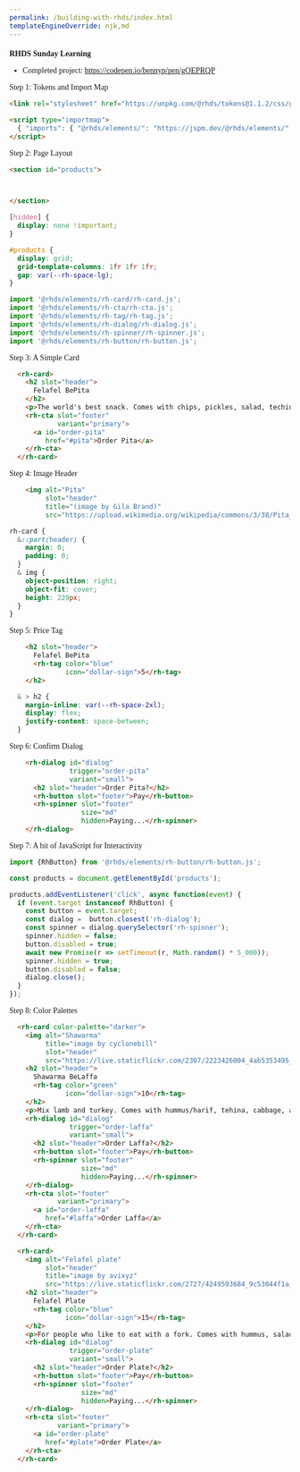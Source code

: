 ```yaml
---
permalink: /building-with-rhds/index.html
templateEngineOverride: njk,md
---
```

<!DOCTYPE html>
<html lang="en">
  <head>
    <meta charset="utf-8">
    <title>Building with Red Hat Design System</title>
    <meta name="viewport" content="width=device-width, minimum-scale=1, initial-scale=1, user-scalable=yes">
    <meta name="theme-color" content="#464a5b">
    <meta name="mobile-web-app-capable" content="yes">
    <meta name="application-name" content="Benny Powers, Web Developer">
    <meta name="apple-mobile-web-app-capable" content="yes">
    <meta name="apple-mobile-web-app-status-bar-style" content="black-translucent">
    <meta name="apple-mobile-web-app-title" content="Benny Powers, Web Developer">
    <meta name="msapplication-TileImage" :content="url('/assets/images/manifest/icon-144x144.png')">
    <meta name="msapplication-TileColor" content="#464a5b">
    <meta name="msapplication-tap-highlight" content="no">
    <meta name="author" content="Benny Powers">
    <meta name="date.created" content="01-2017">
    <meta name="HandheldFriendly" content="true">
    <meta name="description" :content="description || 'Benny Powers, Web Developer'">
    <link rel="preconnect" href="https://fonts.googleapis.com">
    <link rel="stylesheet" href="https://ux.redhat.com/assets/redhat/redhat-font/2/webfonts/red-hat-font.css">
    <link rel="stylesheet" href="https://unpkg.com/@rhds/tokens@1.1.2/css/global.css">
    <link rel="stylesheet" href="https://unpkg.com/prism-themes@1.9.0/themes/prism-one-light.min.css">
    <style>
    body { font-family: var(--rh-font-family-body-text); }
    :is(h1,h2,h3,h4,h5,h6) { font-family: var(--rh-font-family-heading); }
    code { font-family: var(--rh-font-family-code); }
    h1 { font-size: var(--rh-font-size-heading-2xl); }
    h2 { font-size: var(--rh-font-size-heading-xl); }
    h3 { font-size: var(--rh-font-size-heading-lg); }
    </style>
    <script type="importmap">
      {
        "imports": {
          "@rhds/elements/": "https://jspm.dev/@rhds/elements/",
          "@patternfly/elements/": "https://jspm.dev/@patternfly/elements/"
        }
      }
    </script>
    <script type="module">
      import '@patternfly/elements/pf-clipboard-copy/pf-clipboard-copy.js';
      import '@rhds/elements/rh-tabs/rh-tabs.js';
      const t = document.getElementById('copy-tpl');
      for (const pre of document.querySelectorAll('pre[class^="lang"]')) {
        const [b] = t.content.cloneNode(true).children;
        const [i] = b.children;
        pre.after((b.addEventListener('click', async function() {
          await navigator.clipboard.writeText(pre.textContent);
          i.icon = 'check';
          await new Promise(r => setTimeout(r, 5_000));
          i.icon = 'copy';
        }), b));
      }
    </script>
  </head>
  <body>
    <template id="copy-tpl">
      <pf-button variant="link">
        <pf-icon icon="copy" size="sm"></pf-icon>
        Copy
      </pf-button>
    </template>

# RHDS Sunday Learning

- Completed project: <https://codepen.io/bennyp/pen/gOEPRQP>

<rh-tabs vertical>
  <rh-tab slot="tab">Step 1: Tokens and Import Map</rh-tab>
  <rh-tab-panel>

```html
<link rel="stylesheet" href="https://unpkg.com/@rhds/tokens@1.1.2/css/global.css">

<script type="importmap">
  { "imports": { "@rhds/elements/": "https://jspm.dev/@rhds/elements/" } }
</script>
```

  </rh-tab-panel>
  <rh-tab slot="tab">Step 2: Page Layout</rh-tab>
  <rh-tab-panel>

```html
<section id="products">



</section>
```

```css
[hidden] {
  display: none !important;
}

#products {
  display: grid;
  grid-template-columns: 1fr 1fr 1fr;
  gap: var(--rh-space-lg);
}
```

```js
import '@rhds/elements/rh-card/rh-card.js';
import '@rhds/elements/rh-cta/rh-cta.js';
import '@rhds/elements/rh-tag/rh-tag.js';
import '@rhds/elements/rh-dialog/rh-dialog.js';
import '@rhds/elements/rh-spinner/rh-spinner.js';
import '@rhds/elements/rh-button/rh-button.js';
```

  </rh-tab-panel>
  <rh-tab slot="tab">Step 3: A Simple Card</rh-tab>
  <rh-tab-panel>

```html
  <rh-card>
    <h2 slot="header">
      Felafel BePita
    </h2>
    <p>The world's best snack. Comes with chips, pickles, salad, techina, hummus, and harif.</p>
    <rh-cta slot="footer"
            variant="primary">
      <a id="order-pita"
         href="#pita">Order Pita</a>
    </rh-cta>
  </rh-card>
```

  </rh-tab-panel>
  <rh-tab slot="tab">Step 4: Image Header</rh-tab>
  <rh-tab-panel>

```html
    <img alt="Pita"
         slot="header"
         title="(image by Gila Brand)"
         src="https://upload.wikimedia.org/wikipedia/commons/3/38/Pita_felafel.jpg"> 
```

```css
rh-card {
  &::part(header) {
    margin: 0;
    padding: 0;
  }
  & img {
    object-position: right;
    object-fit: cover;
    height: 229px;
  }
}
```

  </rh-tab-panel>
  <rh-tab slot="tab">Step 5: Price Tag</rh-tab>
  <rh-tab-panel>

```html
    <h2 slot="header">
      Felafel BePita
      <rh-tag color="blue"
              icon="dollar-sign">5</rh-tag>
    </h2>
```

```css
  & > h2 {
    margin-inline: var(--rh-space-2xl);
    display: flex;
    justify-content: space-between;
  }
```

  </rh-tab-panel>
  <rh-tab slot="tab">Step 6: Confirm Dialog</rh-tab>
  <rh-tab-panel>

```html
    <rh-dialog id="dialog"
               trigger="order-pita"
               variant="small">
      <h2 slot="header">Order Pita?</h2>
      <rh-button slot="footer">Pay</rh-button>
      <rh-spinner slot="footer"
                  size="md"
                  hidden>Paying...</rh-spinner>
    </rh-dialog>
```

  </rh-tab-panel>
  <rh-tab slot="tab">Step 7: A bit of JavaScript for Interactivity</rh-tab>
  <rh-tab-panel>

```js
import {RhButton} from '@rhds/elements/rh-button/rh-button.js';

const products = document.getElementById('products');

products.addEventListener('click', async function(event) {
  if (event.target instanceof RhButton) {
    const button = event.target;
    const dialog =  button.closest('rh-dialog');
    const spinner = dialog.querySelector('rh-spinner');
    spinner.hidden = false;
    button.disabled = true;
    await new Promise(r => setTimeout(r, Math.random() * 5_000));
    spinner.hidden = true;
    button.disabled = false;
    dialog.close();
  }
});
```

  </rh-tab-panel>
  <rh-tab slot="tab">Step 8: Color Palettes</rh-tab>
  <rh-tab-panel>

```html
  <rh-card color-palette="darker">
    <img alt="Shawarma"
         title="image by cyclonebill"
         slot="header"
         src="https://live.staticflickr.com/2307/2223426004_4ab5353495_b.jpg">
    <h2 slot="header">
      Shawarma BeLaffa
      <rh-tag color="green"
              icon="dollar-sign">10</rh-tag>
    </h2>
    <p>Mix lamb and turkey. Comes with hummus/harif, tehina, cabbage, and chips.</p>
    <rh-dialog id="dialog"
               trigger="order-laffa"
               variant="small">
      <h2 slot="header">Order Laffa?</h2>
      <rh-button slot="footer">Pay</rh-button>
      <rh-spinner slot="footer"
                  size="md"
                  hidden>Paying...</rh-spinner>
    </rh-dialog>
    <rh-cta slot="footer"
            variant="primary">
      <a id="order-laffa"
         href="#laffa">Order Laffa</a>
    </rh-cta>
  </rh-card> 

  <rh-card>
    <img alt="Felafel plate"
         slot="header"
         title="image by avixyz"
         src="https://live.staticflickr.com/2727/4249593684_9c53044f1a_b.jpg">
    <h2 slot="header">
      Felafel Plate
      <rh-tag color="blue"
              icon="dollar-sign">15</rh-tag>
    </h2>
    <p>For people who like to eat with a fork. Comes with hummus, salad, lemon, and olive oil.</p>
    <rh-dialog id="dialog"
               trigger="order-plate"
               variant="small">
      <h2 slot="header">Order Plate?</h2>
      <rh-button slot="footer">Pay</rh-button>
      <rh-spinner slot="footer"
                  size="md"
                  hidden>Paying...</rh-spinner>
    </rh-dialog>
    <rh-cta slot="footer"
            variant="primary">
      <a id="order-plate"
         href="#plate">Order Plate</a>
    </rh-cta>
  </rh-card> 
```

  </rh-tab-panel>
</rh-tabs>

  </body>
</html>


